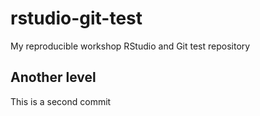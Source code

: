 # rstudio-git-test
My reproducible workshop RStudio and Git test repository


## Another level

This is a second commit
